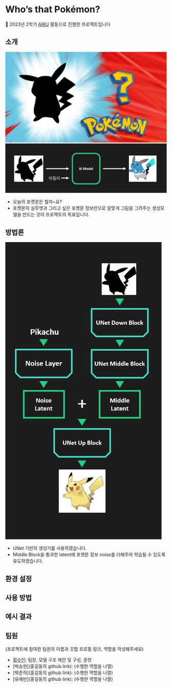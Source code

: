 # Who’s that Pokémon?

📢 2023년 2학기 [AIKU](https://github.com/AIKU-Official) 활동으로 진행한 프로젝트입니다

## 소개
![img0](./images/image0.jpg)
![img1](./images/image1.png)
* 오늘의 포켓몬은 뭘까~요?
* 포켓몬의 실루엣과 그리고 싶은 포켓몬 정보만으로 알맞게 그림을 그려주는 생성모델을 만드는 것이 프로젝트의 목표입니다.

## 방법론
![img1](./images/image2.png)
* UNet 기반의 생성기를 사용하였습니다.
* Middle Block을 통과한 latent에 포켓몬 정보 noise를 더해주어 학습될 수 있도록 유도하였습니다.

## 환경 설정

## 사용 방법

## 예시 결과

## 팀원

(프로젝트에 참여한 팀원의 이름과 깃헙 프로필 링크, 역할을 작성해주세요)

- [황수인](https://github.com/suin00h): 팀장, 모델 구조 제안 및 구성, 훈련
- [박승현](홍길동의 github link): (수행한 역할을 나열)
- [박준하](홍길동의 github link): (수행한 역할을 나열)
- [유예빈](홍길동의 github link): (수행한 역할을 나열)
